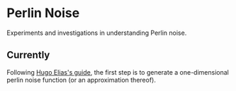 Perlin Noise
============

Experiments and investigations in understanding Perlin noise.

Currently
---------

Following [Hugo Elias's guide](http://http://freespace.virgin.net/hugo.elias/models/m_perlin.htm), the first step is to
generate a one-dimensional perlin noise function (or an approximation thereof).
